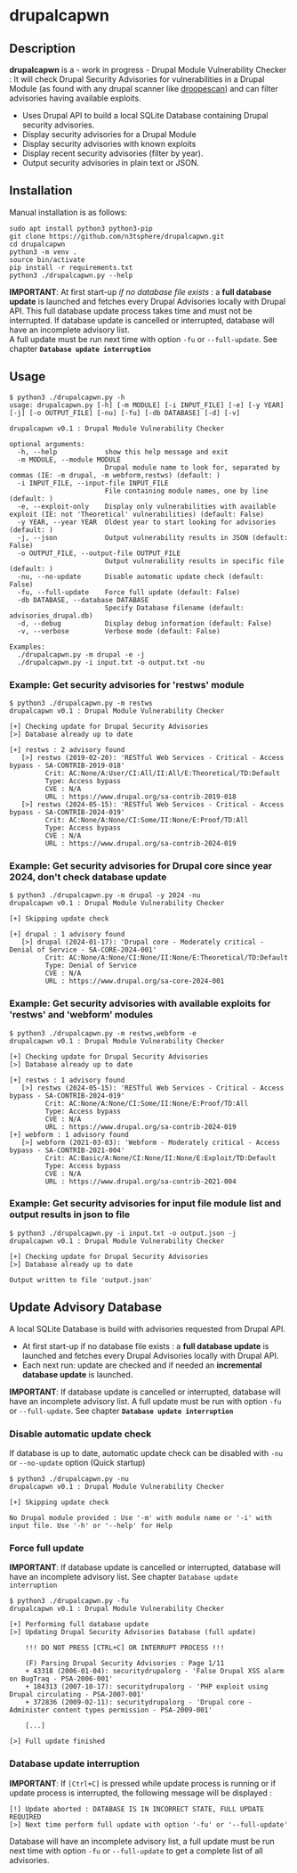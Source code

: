# drupalcapwn

## Description
**drupalcapwn** is a - work in progress - Drupal Module Vulnerability Checker : It will check Drupal Security Advisories for vulnerabilities in a Drupal Module (as found with any drupal scanner like [droopescan](https://github.com/SamJoan/droopescan)) and can filter advisories having available exploits. 
* Uses Drupal API to build a local SQLite Database containing Drupal security advisories. 
* Display security advisories for a Drupal Module
* Display security advisories with known exploits
* Display recent security advisories (filter by year).
* Output security advisories in plain text or JSON.

## Installation 

Manual installation is as follows:

```
sudo apt install python3 python3-pip
git clone https://github.com/n3tsphere/drupalcapwn.git
cd drupalcapwn
python3 -m venv .
source bin/activate
pip install -r requirements.txt
python3 ./drupalcapwn.py --help
```

**IMPORTANT**: At first start-up *if no database file exists* : a **full database update** is launched and fetches every Drupal Advisories locally with Drupal API.
This full database update process takes time and must not be interrupted.
If database update is cancelled or interrupted, database will have an incomplete advisory list.  
A full update must be run next time with option `-fu` or `--full-update`. See chapter **`Database update interruption`**

## Usage 

```
$ python3 ./drupalcapwn.py -h
usage: drupalcapwn.py [-h] [-m MODULE] [-i INPUT_FILE] [-e] [-y YEAR] [-j] [-o OUTPUT_FILE] [-nu] [-fu] [-db DATABASE] [-d] [-v]

drupalcapwn v0.1 : Drupal Module Vulnerability Checker

optional arguments:
  -h, --help            show this help message and exit
  -m MODULE, --module MODULE
                        Drupal module name to look for, separated by commas (IE: -m drupal, -m webform,restws) (default: )
  -i INPUT_FILE, --input-file INPUT_FILE
                        File containing module names, one by line (default: )
  -e, --exploit-only    Display only vulnerabilities with available exploit (IE: not 'Theoretical' vulnerabilities) (default: False)
  -y YEAR, --year YEAR  Oldest year to start looking for advisories (default: )
  -j, --json            Output vulnerability results in JSON (default: False)
  -o OUTPUT_FILE, --output-file OUTPUT_FILE
                        Output vulnerability results in specific file (default: )
  -nu, --no-update      Disable automatic update check (default: False)
  -fu, --full-update    Force full update (default: False)
  -db DATABASE, --database DATABASE
                        Specify Database filename (default: advisories_drupal.db)
  -d, --debug           Display debug information (default: False)
  -v, --verbose         Verbose mode (default: False)

Examples:
  ./drupalcapwn.py -m drupal -e -j
  ./drupalcapwn.py -i input.txt -o output.txt -nu
```

### Example: Get security advisories for 'restws' module 
```
$ python3 ./drupalcapwn.py -m restws
drupalcapwn v0.1 : Drupal Module Vulnerability Checker

[+] Checking update for Drupal Security Advisories
[>] Database already up to date

[+] restws : 2 advisory found
   [>] restws (2019-02-20): 'RESTful Web Services - Critical - Access bypass - SA-CONTRIB-2019-018'
         Crit: AC:None/A:User/CI:All/II:All/E:Theoretical/TD:Default
         Type: Access bypass
         CVE : N/A
         URL : https://www.drupal.org/sa-contrib-2019-018
   [>] restws (2024-05-15): 'RESTful Web Services - Critical - Access bypass - SA-CONTRIB-2024-019'
         Crit: AC:None/A:None/CI:Some/II:None/E:Proof/TD:All
         Type: Access bypass
         CVE : N/A
         URL : https://www.drupal.org/sa-contrib-2024-019
```
### Example: Get security advisories for Drupal core since year 2024, don't check database update
```
$ python3 ./drupalcapwn.py -m drupal -y 2024 -nu
drupalcapwn v0.1 : Drupal Module Vulnerability Checker

[+] Skipping update check

[+] drupal : 1 advisory found
   [>] drupal (2024-01-17): 'Drupal core - Moderately critical - Denial of Service - SA-CORE-2024-001'
         Crit: AC:None/A:None/CI:None/II:None/E:Theoretical/TD:Default
         Type: Denial of Service
         CVE : N/A
         URL : https://www.drupal.org/sa-core-2024-001
```
### Example: Get security advisories with available exploits for 'restws' and 'webform' modules
```
$ python3 ./drupalcapwn.py -m restws,webform -e
drupalcapwn v0.1 : Drupal Module Vulnerability Checker

[+] Checking update for Drupal Security Advisories
[>] Database already up to date

[+] restws : 1 advisory found
   [>] restws (2024-05-15): 'RESTful Web Services - Critical - Access bypass - SA-CONTRIB-2024-019'
         Crit: AC:None/A:None/CI:Some/II:None/E:Proof/TD:All
         Type: Access bypass
         CVE : N/A
         URL : https://www.drupal.org/sa-contrib-2024-019
[+] webform : 1 advisory found
   [>] webform (2021-03-03): 'Webform - Moderately critical - Access bypass - SA-CONTRIB-2021-004'
         Crit: AC:Basic/A:None/CI:None/II:None/E:Exploit/TD:Default
         Type: Access bypass
         CVE : N/A
         URL : https://www.drupal.org/sa-contrib-2021-004
```
### Example: Get security advisories for input file module list and output results in json to file

```
$ python3 ./drupalcapwn.py -i input.txt -o output.json -j
drupalcapwn v0.1 : Drupal Module Vulnerability Checker

[+] Checking update for Drupal Security Advisories
[>] Database already up to date

Output written to file 'output.json'
```


## Update Advisory Database

A local SQLite Database is build with advisories requested from Drupal API. 
* At first start-up if no database file exists : a **full database update** is launched and fetches every Drupal Advisories locally with Drupal API. 
* Each next run: update are checked and if needed an **incremental database update** is launched.

**IMPORTANT**: If database update is cancelled or interrupted, database will have an incomplete advisory list.
A full update must be run with option `-fu` or `--full-update`. See chapter **`Database update interruption`**

### Disable automatic update check
If database is up to date, automatic update check can be disabled with `-nu` or `--no-update` option (Quick startup)
```
$ python3 ./drupalcapwn.py -nu
drupalcapwn v0.1 : Drupal Module Vulnerability Checker

[+] Skipping update check

No Drupal module provided : Use '-m' with module name or '-i' with input file. Use '-h' or '--help' for Help
```

### Force full update
**IMPORTANT**: If database update is cancelled or interrupted, database will have an incomplete advisory list. See chapter `Database update interruption`

```
$ python3 ./drupalcapwn.py -fu
drupalcapwn v0.1 : Drupal Module Vulnerability Checker

[+] Performing full database update
[>] Updating Drupal Security Advisories Database (full update)

    !!! DO NOT PRESS [CTRL+C] OR INTERRUPT PROCESS !!!

    (F) Parsing Drupal Security Advisories : Page 1/11
    + 43318 (2006-01-04): securitydrupalorg - 'False Drupal XSS alarm on BugTraq - PSA-2006-001'
    + 184313 (2007-10-17): securitydrupalorg - 'PHP exploit using Drupal circulating - PSA-2007-001'
    + 372836 (2009-02-11): securitydrupalorg - 'Drupal core - Administer content types permission - PSA-2009-001'
    
    [...]

[>] Full update finished
```
### Database update interruption 
**IMPORTANT**: If `[Ctrl+C]` is pressed while update process is running or if update process is interrupted, the following message will be displayed : 
```
[!] Update aborted : DATABASE IS IN INCORRECT STATE, FULL UPDATE REQUIRED
[>] Next time perform full update with option '-fu' or '--full-update'
```
Database will have an incomplete advisory list, a full update must be run next time with option `-fu` or `--full-update` to get a complete list of all advisories.
